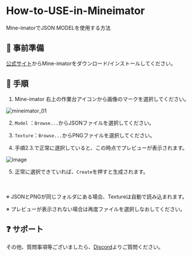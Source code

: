 # How-to-USE-in-Mineimator
Mine-imatorでJSON MODELを使用する方法

## 📖 事前準備
 [公式サイト](https://www.mineimator.com/)からMine-imatorをダウンロード/インストールしてください。

## 🧭 手順
1. Mine-imator 右上の作業台アイコンから画像のマークを選択してください。

 ![mineimator_01](https://user-images.githubusercontent.com/74033831/191265400-ff5df078-3c79-4cb4-9564-cfa7b86603d2.png)

2. `Model`  ：`Browse...`からJSONファイルを選択してください。
3. `Texture`：`Browse...`からPNGファイルを選択してください。


4. 手順2.3.で正常に選択していると、この時点でプレビューが表示されます。

![image](https://user-images.githubusercontent.com/74033831/191266392-442c1013-ba8e-4c64-b800-0d659f410150.png)

5. 正常に選択できていれば、`Create`を押すと生成されます。

　　

※ JSONとPNGが同じフォルダにある場合、Textureは自動で読み込まれます。

※ プレビューが表示されない場合は再度ファイルを選択しなおしてください。

## ❓ サポート
その他、質問事項等ございましたら、[Discord](https://discord.com/invite/Tv6pT5Y2BS)よりご質問ください。
